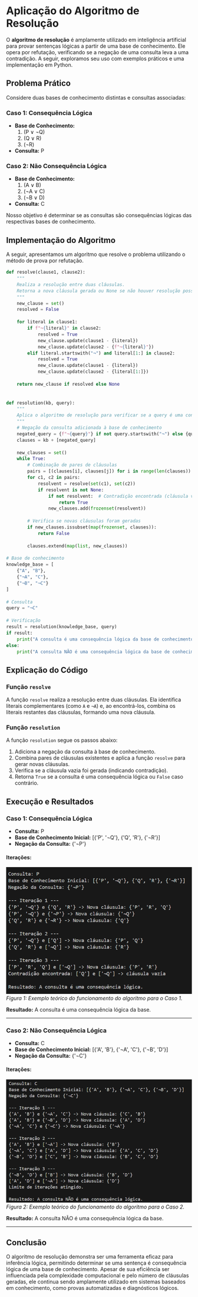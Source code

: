 # Aplicação do Algoritmo de Resolução

O **algoritmo de resolução** é amplamente utilizado em inteligência artificial para provar sentenças lógicas a partir de uma base de conhecimento. Ele opera por refutação, verificando se a negação de uma consulta leva a uma contradição. A seguir, exploramos seu uso com exemplos práticos e uma implementação em Python.

## Problema Prático

Considere duas bases de conhecimento distintas e consultas associadas:

### Caso 1: Consequência Lógica
- **Base de Conhecimento:**
  1. (P ∨ ¬Q)
  2. (Q ∨ R)
  3. (¬R)
- **Consulta:** P

### Caso 2: Não Consequência Lógica
- **Base de Conhecimento:**
  1. (A ∨ B)
  2. (¬A ∨ C)
  3. (¬B ∨ D)
- **Consulta:** C

Nosso objetivo é determinar se as consultas são consequências lógicas das respectivas bases de conhecimento.

## Implementação do Algoritmo

A seguir, apresentamos um algoritmo que resolve o problema utilizando o método de prova por refutação.

```python
def resolve(clause1, clause2):
    """
    Realiza a resolução entre duas cláusulas.
    Retorna a nova cláusula gerada ou None se não houver resolução possível.
    """
    new_clause = set()
    resolved = False

    for literal in clause1:
        if f"¬{literal}" in clause2:
            resolved = True
            new_clause.update(clause1 - {literal})
            new_clause.update(clause2 - {f"¬{literal}"})
        elif literal.startswith("¬") and literal[1:] in clause2:
            resolved = True
            new_clause.update(clause1 - {literal})
            new_clause.update(clause2 - {literal[1:]})

    return new_clause if resolved else None


def resolution(kb, query):
    """
    Aplica o algoritmo de resolução para verificar se a query é uma consequência lógica da base de conhecimento.
    """
    # Negação da consulta adicionada à base de conhecimento
    negated_query = {f"¬{query}"} if not query.startswith("¬") else {query[1:]}
    clauses = kb + [negated_query]

    new_clauses = set()
    while True:
        # Combinação de pares de cláusulas
        pairs = [(clauses[i], clauses[j]) for i in range(len(clauses)) for j in range(i + 1, len(clauses))]
        for c1, c2 in pairs:
            resolvent = resolve(set(c1), set(c2))
            if resolvent is not None:
                if not resolvent:  # Contradição encontrada (cláusula vazia)
                    return True
                new_clauses.add(frozenset(resolvent))

        # Verifica se novas cláusulas foram geradas
        if new_clauses.issubset(map(frozenset, clauses)):
            return False

        clauses.extend(map(list, new_clauses))

# Base de conhecimento
knowledge_base = [
    {"A", "B"},
    {"¬A", "C"},
    {"¬B", "¬C"}
]

# Consulta
query = "¬C"

# Verificação
result = resolution(knowledge_base, query)
if result:
    print("A consulta é uma consequência lógica da base de conhecimento.")
else:
    print("A consulta NÃO é uma consequência lógica da base de conhecimento.")


```
## Explicação do Código

### Função `resolve`

A função `resolve` realiza a resolução entre duas cláusulas. Ela identifica literais complementares (como `A` e `¬A`) e, ao encontrá-los, combina os literais restantes das cláusulas, formando uma nova cláusula.

### Função `resolution`

A função `resolution` segue os passos abaixo:
1. Adiciona a negação da consulta à base de conhecimento.
2. Combina pares de cláusulas existentes e aplica a função `resolve` para gerar novas cláusulas.
3. Verifica se a cláusula vazia foi gerada (indicando contradição).
4. Retorna `True` se a consulta é uma consequência lógica ou `False` caso contrário.

## Execução e Resultados

### Caso 1: Consequência Lógica

- **Consulta:** P  
- **Base de Conhecimento Inicial:** [{'P', '¬Q'}, {'Q', 'R'}, {'¬R'}]  
- **Negação da Consulta:** {'¬P'}

#### Iterações:

![Resultado do Caso 1](../assets/caso1.png)  
*Figura 1: Exemplo teórico do funcionamento do algoritmo para o Caso 1.*

**Resultado:** A consulta é uma consequência lógica da base.

---

### Caso 2: Não Consequência Lógica

- **Consulta:** C  
- **Base de Conhecimento Inicial:** [{'A', 'B'}, {'¬A', 'C'}, {'¬B', 'D'}]  
- **Negação da Consulta:** {'¬C'}

#### Iterações:

![Resultado do Caso 2](../assets/caso2.png)  
*Figura 2: Exemplo teórico do funcionamento do algoritmo para o Caso 2.*

**Resultado:** A consulta NÃO é uma consequência lógica da base.

---

## Conclusão

O algoritmo de resolução demonstra ser uma ferramenta eficaz para inferência lógica, permitindo determinar se uma sentença é consequência lógica de uma base de conhecimento. Apesar de sua eficiência ser influenciada pela complexidade computacional e pelo número de cláusulas geradas, ele continua sendo amplamente utilizado em sistemas baseados em conhecimento, como provas automatizadas e diagnósticos lógicos.


